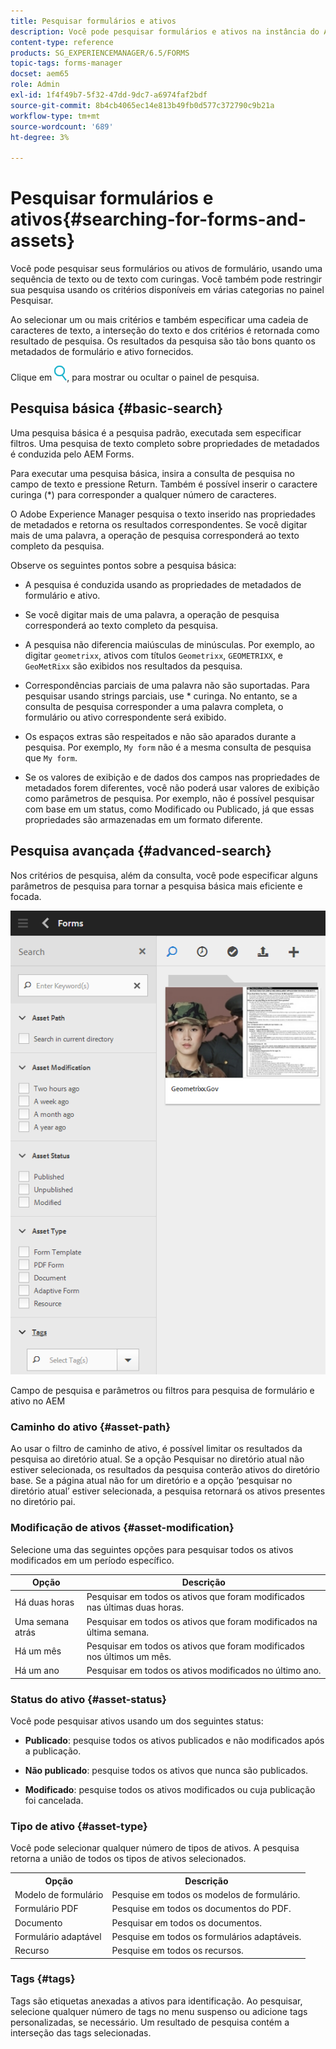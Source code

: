 ```yaml
---
title: Pesquisar formulários e ativos
description: Você pode pesquisar formulários e ativos na instância do AEM usando a pesquisa AEM. A pesquisa básica e avançada permite localizar rapidamente os ativos.
content-type: reference
products: SG_EXPERIENCEMANAGER/6.5/FORMS
topic-tags: forms-manager
docset: aem65
role: Admin
exl-id: 1f4f49b7-5f32-47dd-9dc7-a6974faf2bdf
source-git-commit: 8b4cb4065ec14e813b49fb0d577c372790c9b21a
workflow-type: tm+mt
source-wordcount: '689'
ht-degree: 3%

---
```


# Pesquisar formulários e ativos{#searching-for-forms-and-assets}

Você pode pesquisar seus formulários ou ativos de formulário, usando uma sequência de texto ou de texto com curingas. Você também pode restringir sua pesquisa usando os critérios disponíveis em várias categorias no painel Pesquisar.

Ao selecionar um ou mais critérios e também especificar uma cadeia de caracteres de texto, a interseção do texto e dos critérios é retornada como resultado de pesquisa. Os resultados da pesquisa são tão bons quanto os metadados de formulário e ativo fornecidos.

Clique em ![aem6forms_search](assets/aem6forms_search.png), para mostrar ou ocultar o painel de pesquisa.

## Pesquisa básica {#basic-search}

Uma pesquisa básica é a pesquisa padrão, executada sem especificar filtros. Uma pesquisa de texto completo sobre propriedades de metadados é conduzida pelo AEM Forms.

Para executar uma pesquisa básica, insira a consulta de pesquisa no campo de texto e pressione Return. Também é possível inserir o caractere curinga (&#42;) para corresponder a qualquer número de caracteres.

O Adobe Experience Manager pesquisa o texto inserido nas propriedades de metadados e retorna os resultados correspondentes. Se você digitar mais de uma palavra, a operação de pesquisa corresponderá ao texto completo da pesquisa.

Observe os seguintes pontos sobre a pesquisa básica:

* A pesquisa é conduzida usando as propriedades de metadados de formulário e ativo.
* Se você digitar mais de uma palavra, a operação de pesquisa corresponderá ao texto completo da pesquisa.
* A pesquisa não diferencia maiúsculas de minúsculas. Por exemplo, ao digitar `geometrixx`, ativos com títulos `Geometrixx`, `GEOMETRIXX`, e `GeoMetRixx` são exibidos nos resultados da pesquisa.

* Correspondências parciais de uma palavra não são suportadas. Para pesquisar usando strings parciais, use &#42; curinga. No entanto, se a consulta de pesquisa corresponder a uma palavra completa, o formulário ou ativo correspondente será exibido.
* Os espaços extras são respeitados e não são aparados durante a pesquisa. Por exemplo, `My form` não é a mesma consulta de pesquisa que `My form`.

* Se os valores de exibição e de dados dos campos nas propriedades de metadados forem diferentes, você não poderá usar valores de exibição como parâmetros de pesquisa. Por exemplo, não é possível pesquisar com base em um status, como Modificado ou Publicado, já que essas propriedades são armazenadas em um formato diferente.

## Pesquisa avançada {#advanced-search}

Nos critérios de pesquisa, além da consulta, você pode especificar alguns parâmetros de pesquisa para tornar a pesquisa básica mais eficiente e focada.

![Campo de pesquisa e parâmetros ou filtros para pesquisa de formulário e ativo no AEM](assets/search_forms_assets.png)

Campo de pesquisa e parâmetros ou filtros para pesquisa de formulário e ativo no AEM

### Caminho do ativo {#asset-path}

Ao usar o filtro de caminho de ativo, é possível limitar os resultados da pesquisa ao diretório atual. Se a opção Pesquisar no diretório atual não estiver selecionada, os resultados da pesquisa conterão ativos do diretório base. Se a página atual não for um diretório e a opção ‘pesquisar no diretório atual’ estiver selecionada, a pesquisa retornará os ativos presentes no diretório pai.

### Modificação de ativos {#asset-modification}

Selecione uma das seguintes opções para pesquisar todos os ativos modificados em um período específico.

| **Opção** | **Descrição** |
|---|---|
| Há duas horas | Pesquisar em todos os ativos que foram modificados nas últimas duas horas. |
| Uma semana atrás | Pesquisar em todos os ativos que foram modificados na última semana. |
| Há um mês | Pesquisar em todos os ativos que foram modificados nos últimos um mês. |
| Há um ano | Pesquisar em todos os ativos modificados no último ano. |

### Status do ativo {#asset-status}

Você pode pesquisar ativos usando um dos seguintes status:

* **Publicado**: pesquise todos os ativos publicados e não modificados após a publicação.

* **Não publicado**: pesquise todos os ativos que nunca são publicados.

* **Modificado**: pesquise todos os ativos modificados ou cuja publicação foi cancelada.

### Tipo de ativo {#asset-type}

Você pode selecionar qualquer número de tipos de ativos. A pesquisa retorna a união de todos os tipos de ativos selecionados.

<table>
 <tbody>
  <tr>
   <th>Opção</th> 
   <th>Descrição</th> 
  </tr>
  <tr>
   <td>Modelo de formulário<br /> </td> 
   <td>Pesquise em todos os modelos de formulário.<br /> </td> 
  </tr>
  <tr>
   <td>Formulário PDF</td> 
   <td>Pesquise em todos os documentos do PDF.</td> 
  </tr>
  <tr>
   <td>Documento</td> 
   <td>Pesquisar em todos os documentos.</td> 
  </tr>
  <tr>
   <td>Formulário adaptável<br /> </td> 
   <td>Pesquise em todos os formulários adaptáveis.</td> 
  </tr>
  <tr>
   <td>Recurso</td> 
   <td>Pesquise em todos os recursos.<br /> </td> 
  </tr>
 </tbody>
</table>

### Tags {#tags}

Tags são etiquetas anexadas a ativos para identificação. Ao pesquisar, selecione qualquer número de tags no menu suspenso ou adicione tags personalizadas, se necessário. Um resultado de pesquisa contém a interseção das tags selecionadas.
